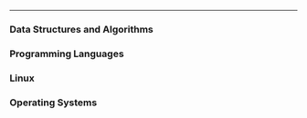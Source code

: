 ***
### Data Structures and Algorithms

### Programming Languages

### Linux

### Operating Systems


